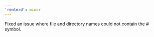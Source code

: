 ```yaml
---
'renterd': minor
---
```


Fixed an issue where file and directory names could not contain the # symbol.
